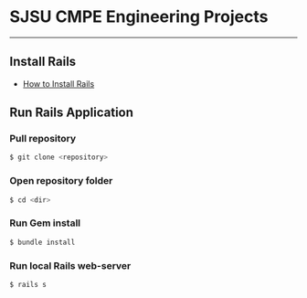 # SJSU CMPE Engineering Projects
----

## Install Rails

- [How to Install Rails][rails]


## Run Rails Application
### Pull repository
```sh
$ git clone <repository>
```
### Open repository folder
```sh
$ cd <dir>
```
### Run Gem install
```sh
$ bundle install
```
### Run local Rails web-server
```sh
$ rails s
```

[//]: #
[rails]: <https://gorails.com/setup/ubuntu/14.10>

